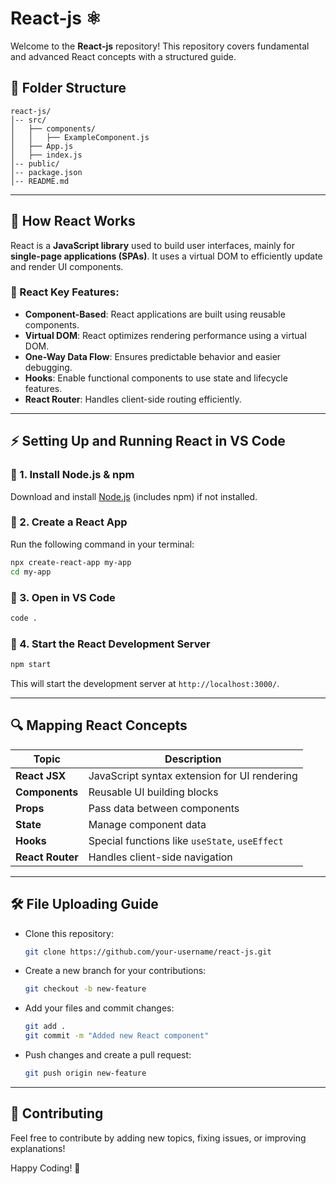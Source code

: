 # React-js ⚛️

Welcome to the **React-js** repository! This repository covers fundamental and advanced React concepts with a structured guide.

## 📂 Folder Structure

```
react-js/
│-- src/
│   ├── components/
│   │   ├── ExampleComponent.js
│   ├── App.js
│   ├── index.js
│-- public/
│-- package.json
│-- README.md
```

---

## 📌 How React Works

React is a **JavaScript library** used to build user interfaces, mainly for **single-page applications (SPAs)**. It uses a virtual DOM to efficiently update and render UI components.

### 🔹 React Key Features:
- **Component-Based**: React applications are built using reusable components.
- **Virtual DOM**: React optimizes rendering performance using a virtual DOM.
- **One-Way Data Flow**: Ensures predictable behavior and easier debugging.
- **Hooks**: Enable functional components to use state and lifecycle features.
- **React Router**: Handles client-side routing efficiently.

---

## ⚡ Setting Up and Running React in VS Code

### 🔸 1. Install Node.js & npm
Download and install [Node.js](https://nodejs.org/) (includes npm) if not installed.

### 🔸 2. Create a React App
Run the following command in your terminal:
```sh
npx create-react-app my-app
cd my-app
```

### 🔸 3. Open in VS Code
```sh
code .
```

### 🔸 4. Start the React Development Server
```sh
npm start
```
This will start the development server at `http://localhost:3000/`.

---

## 🔍 Mapping React Concepts

| Topic             | Description |
|-------------------|------------|
| **React JSX**     | JavaScript syntax extension for UI rendering |
| **Components**    | Reusable UI building blocks |
| **Props**         | Pass data between components |
| **State**         | Manage component data |
| **Hooks**         | Special functions like `useState`, `useEffect` |
| **React Router**  | Handles client-side navigation |

---

## 🛠️ File Uploading Guide
- Clone this repository:
  ```sh
  git clone https://github.com/your-username/react-js.git
  ```
- Create a new branch for your contributions:
  ```sh
  git checkout -b new-feature
  ```
- Add your files and commit changes:
  ```sh
  git add .
  git commit -m "Added new React component"
  ```
- Push changes and create a pull request:
  ```sh
  git push origin new-feature
  ```

---

## 📢 Contributing
Feel free to contribute by adding new topics, fixing issues, or improving explanations!

Happy Coding! 🚀

